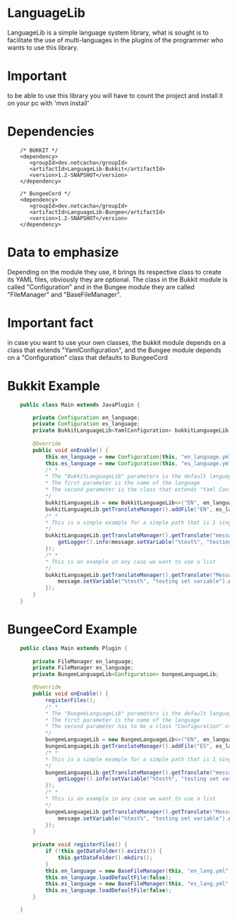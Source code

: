 # LanguageLib

LanguageLib is a simple language system library, what is sought is to facilitate the use of multi-languages ​​in the plugins of the programmer who wants to use this library.

# Important
to be able to use this library you will have to count the project and install it on your pc with 'mvn install'

# Dependencies

```pom
    /* BUKKIT */
    <dependency>
       <groupId>dev.notcacha</groupId>
       <artifactId>LanguageLib-Bukkit</artifactId>
       <version>1.2-SNAPSHOT</version>
    </dependency>

    /* BungeeCord */
    <dependency>
       <groupId>dev.notcacha</groupId>
       <artifactId>LanguageLib-Bungee</artifactId>
       <version>1.2-SNAPSHOT</version>
    </dependency>
```

# Data to emphasize
Depending on the module they use, it brings its respective class to create its YAML files, obviously they are optional.
The class in the Bukkit module is called "Configuration" and in the Bungee module they are called "FileManager" and "BaseFileManager".

# Important fact
in case you want to use your own classes, the bukkit module depends on a class that extends "YamlConfiguration",
and the Bungee module depends on a "Configuration" class that defaults to BungeeCord

# Bukkit Example

```java
    public class Main extends JavaPlugin {

        private Configuration en_language;
        private Configuration es_language;
        private BukkitLanguageLib<YamlConfiguration> bukkitLanguageLib;
        
        @Override
        public void onEnable() {
            this.en_language = new Configuration(this, "en_language.yml");
            this.es_language = new Configuration(this, "es_language.yml");
            /* *
            * The "BukkitLanguageLib" parameters is the default language
            * The first parameter is the name of the language
            * The second parameter is the class that extends "Yaml Configuration"
            */
            bukkitLanguageLib = new BukkitLanguageLib<>("EN", en_language);
            bukkitLanguageLib.getTranslateManager().addFile("EN", es_language);
            /* *
            * This is a simple example for a simple path that is 1 single string
            */
            bukkitLanguageLib.getTranslateManager().getTranslate("messages.test").ifPresent(message -> {
                getLogger().info(message.setVariable("%test%", "testing set variable").getMessage("EN"));
            });
            /* *
            * This is an example in any case we want to use a list
            */
            bukkitLanguageLib.getTranslateManager().getTranslate("Messages.apagando-list").ifPresent(message -> {
                message.setVariable("%test%", "testing set variable").getMessages("EN").forEach(resultMessage -> getLogger().info(resultMessage));
            });
        }       
    }   
```

# BungeeCord Example

```java
    public class Main extends Plugin {
        
        private FileManager en_language;
        private FileManager es_language;
        private BungeeLanguageLib<Configuration> bungeeLanguageLib;

        @Override
        public void onEnable() {
            registerFiles();
            /* *
            * The "BungeeLanguageLib" parameters is the default language
            * The first parameter is the name of the language
            * The second parameter has to be a class "Configuration" of BungeeCord
            */
            bungeeLanguageLib = new BungeeLanguageLib<>("EN", en_language.getFile());
            bungeeLanguageLib.getTranslateManager().addFile("ES", es_language.getFile());
            /* *
            * This is a simple example for a simple path that is 1 single string
            */
            bungeeLanguageLib.getTranslateManager().getTranslate("messages.test").ifPresent(message -> {
                getLogger().info(setVariable("%test%", "testing set variable").getMessage("EN"));
            });
            /* *
            * This is an example in any case we want to use a list
            */
            bungeeLanguageLib.getTranslateManager().getTranslate("Messages.apagando-list").ifPresent(message -> {
                message.setVariable("%test%", "testing set variable").getMessages("ES").forEach(resultMessage -> getLogger().info(resultMessage));
            });
        }
    
        private void registerFiles() {
            if (!this.getDataFolder().exists()) {
                this.getDataFolder().mkdirs();
            }
            this.en_language = new BaseFileManager(this, "en_lang.yml", "en_lang.yml");
            this.en_language.loadDefaultFile(false);
            this.es_language = new BaseFileManager(this, "es_lang.yml", "es_lang.yml");
            this.es_language.loadDefaultFile(false);
        }   

    }
```